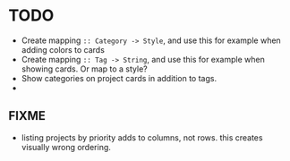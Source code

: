 # TODO

* Create mapping `:: Category -> Style`, and use this for example when adding colors to cards 
* Create mapping `:: Tag -> String`, and use this for example when showing cards. Or map to a style?
* Show categories on project cards in addition to tags.
* 

## FIXME
* listing projects by priority adds to columns, not rows. this creates visually wrong ordering.
